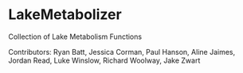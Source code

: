 LakeMetabolizer
===============

Collection of Lake Metabolism Functions

Contributors: Ryan Batt, Jessica Corman, Paul Hanson, Aline Jaimes, Jordan Read,
              Luke Winslow, Richard Woolway, Jake Zwart 
